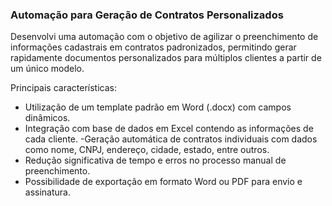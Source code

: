 ### Automação para Geração de Contratos Personalizados

Desenvolvi uma automação com o objetivo de agilizar o preenchimento de informações cadastrais em contratos padronizados, permitindo gerar rapidamente documentos personalizados para múltiplos clientes a partir de um único modelo.

Principais características:

- Utilização de um template padrão em Word (.docx) com campos dinâmicos.
- Integração com base de dados em Excel contendo as informações de cada cliente.
-Geração automática de contratos individuais com dados como nome, CNPJ, endereço, cidade, estado, entre outros.
- Redução significativa de tempo e erros no processo manual de preenchimento.
- Possibilidade de exportação em formato Word ou PDF para envio e assinatura.
